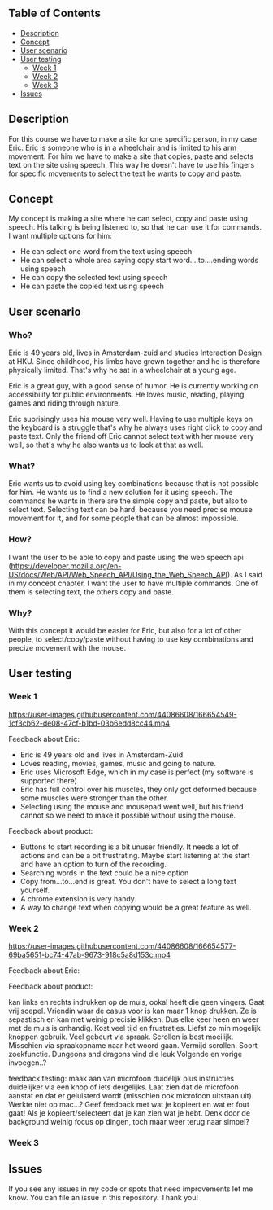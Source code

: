 ## Table of Contents
- [Description](#description)
- [Concept](#concept)
- [User scenario](#User)
- [User testing](#Testing)
  - [Week 1](#1)
  - [Week 2](#2)
  - [Week 3](#3)
- [Issues](#Issues)

## Description
For this course we have to make a site for one specific person, in my case Eric. Eric is someone who is in a wheelchair and is limited to his arm movement. For him we have to make a site that copies, paste and selects text on the site using speech. This way he doesn't have to use his fingers for specific movements to select the text he wants to copy and paste. 

## Concept
My concept is making a site where he can select, copy and paste using speech. His talking is being listened to, so that he can use it for commands. I want multiple options for him:
- He can select one word from the text using speech
- He can select a whole area saying copy start word....to....ending words using speech
- He can copy the selected text using speech
- He can paste the copied text using speech

## User scenario <a name="User">
### Who?
Eric is 49 years old, lives in Amsterdam-zuid and studies Interaction Design at HKU. Since childhood, his limbs have grown together and he is therefore physically limited. That's why he sat in a wheelchair at a young age. 

Eric is a great guy, with a good sense of humor. He is currently working on accessibility for public environments. He loves music, reading, playing games and riding through nature. 

Eric suprisingly uses his mouse very well. Having to use multiple keys on the keyboard is a struggle that's why he always uses right click to copy and paste text. Only the friend off Eric cannot select text with her mouse very well, so that's why he also wants us to look at that as well. 

### What?
Eric wants us to avoid using key combinations because that is not possible for him. He wants us to find a new solution for it using speech. The commands he wants in there are the simple copy and paste, but also to select text. Selecting text can be hard, because you need precise mouse movement for it, and for some people that can be almost impossible. 

### How?
I want the user to be able to copy and paste using the web speech api (https://developer.mozilla.org/en-US/docs/Web/API/Web_Speech_API/Using_the_Web_Speech_API).
As I said in my concept chapter, I want the user to have multiple commands. One of them is selecting text, the others copy and paste. 

### Why?
With this concept it would be easier for Eric, but also for a lot of other people, to select/copy/paste without having to use key combinations and precize movement with the mouse. 

## User testing <a name="Testing">
  
### Week 1 <a name="1">

https://user-images.githubusercontent.com/44086608/166654549-1cf3cb62-de08-47cf-b1bd-03b6edd8cc44.mp4
  
Feedback about Eric:
  - Eric is 49 years old and lives in Amsterdam-Zuid
  - Loves reading, movies, games, music and going to nature.
  - Eric uses Microsoft Edge, which in my case is perfect (my software is supported there)
  - Eric has full control over his muscles, they only got deformed because some muscles were stronger than the other. 
  - Selecting using the mouse and mousepad went well, but his friend cannot so we need to make it possible without using the mouse. 
  

Feedback about product:
  - Buttons to start recording is a bit unuser friendly. It needs a lot of actions and can be a bit frustrating. Maybe start listening at the start and have an option to turn of the recording. 
 - Searching words in the text could be a nice option
  - Copy from...to...end is great. You don't have to select a long text yourself. 
  - A chrome extension is very handy. 
  - A way to change text when copying would be a great feature as well. 

### Week 2 <a name="2">
   
https://user-images.githubusercontent.com/44086608/166654577-69ba5651-bc74-47ab-9673-918c5a8d153c.mp4

Feedback about Eric:
  

Feedback about product:

  
kan links en rechts indrukken op de muis, ookal heeft die geen vingers. Gaat vrij soepel. 
Vriendin waar de casus voor is kan maar 1 knop drukken. Ze is sepastisch en kan met weinig precisie klikken. Dus elke keer heen en weer met de muis is onhandig. Kost veel tijd en frustraties. Liefst zo min mogelijk knoppen gebruik. Veel gebeurt via spraak. 
Scrollen is best moeilijk. Misschien via spraakopname naar het woord gaan. Vermijd scrollen. Soort zoekfunctie. 
Dungeons and dragons vind die leuk
Volgende en vorige invoegen..?

feedback testing:
maak aan van microfoon duidelijk plus instructies duidelijker via een knop of iets dergelijks.
Laat zien dat de microfoon aanstat en dat er geluisterd wordt (misschien ook microfoon uitstaan uit).
Werkte niet op mac...?
Geef feedback met wat je kopieert en wat er fout gaat!
Als je kopieert/selecteert dat je kan zien wat je hebt. 
Denk door de background weinig focus op dingen, toch maar weer terug naar simpel?


### Week 3 <a name="3">
  
  
  
  
  
  
## Issues <a name="Issues">
If you see any issues in my code or spots that need improvements let me know. You can file an issue in this repository. Thank you!






